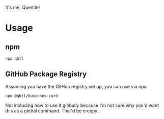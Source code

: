 It's me, Quentin!

# Usage

## npm
```
npx qbtl
```

## GitHub Package Registry
Assuming you have the GitHub registry set up, you can use via npx:
```
npx @qbtl/businnes-card
```

Not including how to use it globally because I'm not sure why you'd want this as a global command. That'd be creepy.
